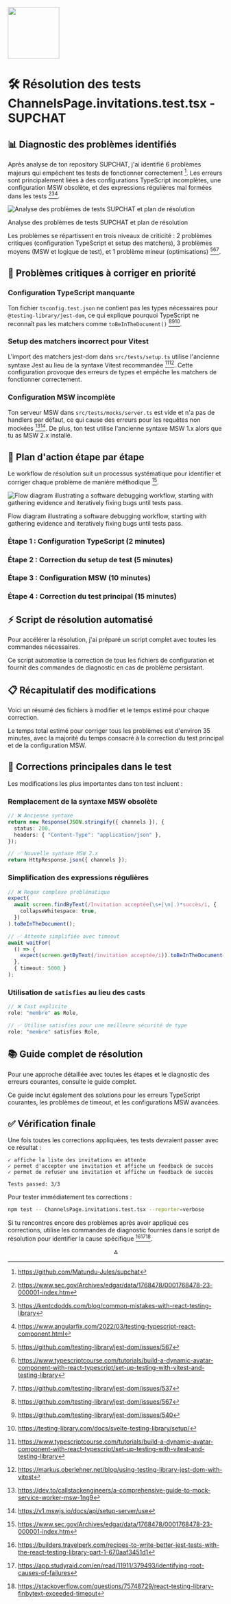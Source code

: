 <img src="https://r2cdn.perplexity.ai/pplx-full-logo-primary-dark%402x.png" class="logo" width="120"/>

# 🛠️ Résolution des tests ChannelsPage.invitations.test.tsx - SUPCHAT

## 📊 Diagnostic des problèmes identifiés

Après analyse de ton repository SUPCHAT, j'ai identifié 6 problèmes majeurs qui empêchent tes tests de fonctionner correctement [^1]. Les erreurs sont principalement liées à des configurations TypeScript incomplètes, une configuration MSW obsolète, et des expressions régulières mal formées dans les tests [^2][^3][^4].

![Analyse des problèmes de tests SUPCHAT et plan de résolution](https://pplx-res.cloudinary.com/image/upload/v1751049009/pplx_code_interpreter/9d90f48b_ihnehl.jpg)

Analyse des problèmes de tests SUPCHAT et plan de résolution

Les problèmes se répartissent en trois niveaux de criticité : 2 problèmes critiques (configuration TypeScript et setup des matchers), 3 problèmes moyens (MSW et logique de test), et 1 problème mineur (optimisations) [^5][^6][^7].

## 🚨 Problèmes critiques à corriger en priorité

### Configuration TypeScript manquante

Ton fichier `tsconfig.test.json` ne contient pas les types nécessaires pour `@testing-library/jest-dom`, ce qui explique pourquoi TypeScript ne reconnaît pas les matchers comme `toBeInTheDocument()` [^5][^8][^9].

### Setup des matchers incorrect pour Vitest

L'import des matchers jest-dom dans `src/tests/setup.ts` utilise l'ancienne syntaxe Jest au lieu de la syntaxe Vitest recommandée [^6][^10]. Cette configuration provoque des erreurs de types et empêche les matchers de fonctionner correctement.

### Configuration MSW incomplète

Ton serveur MSW dans `src/tests/mocks/server.ts` est vide et n'a pas de handlers par défaut, ce qui cause des erreurs pour les requêtes non mockées [^11][^12]. De plus, ton test utilise l'ancienne syntaxe MSW 1.x alors que tu as MSW 2.x installé.

## 🎯 Plan d'action étape par étape

Le workflow de résolution suit un processus systématique pour identifier et corriger chaque problème de manière méthodique [^2].

![Flow diagram illustrating a software debugging workflow, starting with gathering evidence and iteratively fixing bugs until tests pass.](https://pplx-res.cloudinary.com/image/upload/v1748485962/pplx_project_search_images/25ff2fbf61908e7728e2e18631fe20e8e2f7a04c.jpg)

Flow diagram illustrating a software debugging workflow, starting with gathering evidence and iteratively fixing bugs until tests pass.

### Étape 1 : Configuration TypeScript (2 minutes)

### Étape 2 : Correction du setup de test (5 minutes)

### Étape 3 : Configuration MSW (10 minutes)

### Étape 4 : Correction du test principal (15 minutes)

## ⚡ Script de résolution automatisé

Pour accélérer la résolution, j'ai préparé un script complet avec toutes les commandes nécessaires.

Ce script automatise la correction de tous les fichiers de configuration et fournit des commandes de diagnostic en cas de problème persistant.

## 📋 Récapitulatif des modifications

Voici un résumé des fichiers à modifier et le temps estimé pour chaque correction.

Le temps total estimé pour corriger tous les problèmes est d'environ 35 minutes, avec la majorité du temps consacré à la correction du test principal et de la configuration MSW.

## 🔧 Corrections principales dans le test

Les modifications les plus importantes dans ton test incluent :

### Remplacement de la syntaxe MSW obsolète

```typescript
// ❌ Ancienne syntaxe
return new Response(JSON.stringify({ channels }), {
  status: 200,
  headers: { "Content-Type": "application/json" },
});

// ✅ Nouvelle syntaxe MSW 2.x
return HttpResponse.json({ channels });
```


### Simplification des expressions régulières

```typescript
// ❌ Regex complexe problématique
expect(
  await screen.findByText(/Invitation acceptée(\s+|\n|.)*succès/i, {
    collapseWhitespace: true,
  })
).toBeInTheDocument();

// ✅ Attente simplifiée avec timeout
await waitFor(
  () => {
    expect(screen.getByText(/invitation acceptée/i)).toBeInTheDocument();
  },
  { timeout: 5000 }
);
```


### Utilisation de `satisfies` au lieu des casts

```typescript
// ❌ Cast explicite
role: "membre" as Role,

// ✅ Utilise satisfies pour une meilleure sécurité de type
role: "membre" satisfies Role,
```


## 📚 Guide complet de résolution

Pour une approche détaillée avec toutes les étapes et le diagnostic des erreurs courantes, consulte le guide complet.

Ce guide inclut également des solutions pour les erreurs TypeScript courantes, les problèmes de timeout, et les configurations MSW avancées.

## ✅ Vérification finale

Une fois toutes les corrections appliquées, tes tests devraient passer avec ce résultat :

```
✓ affiche la liste des invitations en attente
✓ permet d'accepter une invitation et affiche un feedback de succès  
✓ permet de refuser une invitation et affiche un feedback de succès

Tests passed: 3/3
```

Pour tester immédiatement tes corrections :

```bash
npm test -- ChannelsPage.invitations.test.tsx --reporter=verbose
```

Si tu rencontres encore des problèmes après avoir appliqué ces corrections, utilise les commandes de diagnostic fournies dans le script de résolution pour identifier la cause spécifique [^13][^14][^15].

<div style="text-align: center">⁂</div>

[^1]: https://github.com/Matundu-Jules/supchat

[^2]: https://www.sec.gov/Archives/edgar/data/1768478/0001768478-23-000001-index.htm

[^3]: https://kentcdodds.com/blog/common-mistakes-with-react-testing-library

[^4]: https://www.angularfix.com/2022/03/testing-typescript-react-component.html

[^5]: https://github.com/testing-library/jest-dom/issues/567

[^6]: https://www.typescriptcourse.com/tutorials/build-a-dynamic-avatar-component-with-react-typescript/set-up-testing-with-vitest-and-testing-library

[^7]: https://github.com/testing-library/jest-dom/issues/537

[^8]: https://github.com/testing-library/jest-dom/issues/540

[^9]: https://testing-library.com/docs/svelte-testing-library/setup/

[^10]: https://markus.oberlehner.net/blog/using-testing-library-jest-dom-with-vitest

[^11]: https://dev.to/callstackengineers/a-comprehensive-guide-to-mock-service-worker-msw-1ng9

[^12]: https://v1.mswjs.io/docs/api/setup-server/use

[^13]: https://builders.travelperk.com/recipes-to-write-better-jest-tests-with-the-react-testing-library-part-1-670aaf3451d1

[^14]: https://app.studyraid.com/en/read/11911/379493/identifying-root-causes-of-failures

[^15]: https://stackoverflow.com/questions/75748729/react-testing-library-finbytext-exceeded-timeout

[^16]: https://www.sec.gov/Archives/edgar/data/1768478/0001768478-22-000001-index.htm

[^17]: https://www.sec.gov/Archives/edgar/data/1829515/0001829515-22-000001-index.htm

[^18]: https://www.sec.gov/Archives/edgar/data/1825090/0001768478-23-000002-index.htm

[^19]: https://www.sec.gov/Archives/edgar/data/1825090/0001768478-22-000002-index.htm

[^20]: https://www.sec.gov/Archives/edgar/data/1825090/0001768478-24-000002-index.htm

[^21]: https://www.sec.gov/Archives/edgar/data/1768478/0001768478-24-000001-index.htm

[^22]: https://www.sec.gov/Archives/edgar/data/1800347/000095017022006706/etwo-20220228.htm

[^23]: https://dl.acm.org/doi/10.1145/3460319.3464843

[^24]: https://dl.acm.org/doi/10.1145/3545947.3576303

[^25]: https://acta-avionica.tuke.sk/ojs/index.php/aavionica/article/view/1167

[^26]: https://izv.etu.ru/assets/files/izvestiya-2-2023-44-53.pdf

[^27]: https://drops.dagstuhl.de/entities/document/10.4230/LIPIcs.ECOOP.2017.28

[^28]: https://journals.sagepub.com/doi/full/10.3233/JIFS-189524

[^29]: https://drops.dagstuhl.de/entities/document/10.4230/DARTS.3.2.8

[^30]: https://ieeexplore.ieee.org/document/10829877/

[^31]: https://github.com/testing-library/user-event/issues/1146

[^32]: https://stackoverflow.com/questions/72833749/testing-react-typescript-components-with-jest-module-errors

[^33]: https://github.com/DefinitelyTyped/DefinitelyTyped/issues/41130

[^34]: https://blog.itsjavi.com/how-to-test-the-error-cause-with-jest-and-typescript

[^35]: https://stackoverflow.com/questions/52420434/react-component-testing-using-jest

[^36]: https://github.com/Matundu-Jules/supchat/blob/master/web/src/tests/pages/ChannelsPage/ChannelsPage.invitations.test.tsx

[^37]: https://www.sec.gov/Archives/edgar/data/2052959/000205295925000010/lion-20250331.htm

[^38]: https://www.sec.gov/Archives/edgar/data/1089872/000095017025036287/gaia-20241231.htm

[^39]: https://www.sec.gov/Archives/edgar/data/1355848/000168316825002049/kartoon_i10k-123124.htm

[^40]: https://www.sec.gov/Archives/edgar/data/1441816/000144181625000118/mdb-20250430.htm

[^41]: https://www.sec.gov/Archives/edgar/data/1830081/000101376225001863/ea0234307-10k_rumble.htm

[^42]: https://www.sec.gov/Archives/edgar/data/2011208/000164117225001383/form10-k.htm

[^43]: https://stackoverflow.com/questions/74970340/vitest-with-react-testing-library-unexpected-token

[^44]: https://dev.to/bonnie/getting-started-with-redux-and-testing-library-36ln

[^45]: https://www.garysieling.com/blog/fixing-typescript-error-error-ts2304-cannot-find-name-react/

[^46]: https://github.com/Matundu-Jules/supchat/blob/master/web/vite.config.ts

[^47]: https://github.com/Matundu-Jules/supchat/blob/master/web/vitest.config.ts

[^48]: https://github.com/Matundu-Jules/supchat/blob/master/web/tsconfig.json

[^49]: https://github.com/Matundu-Jules/supchat/blob/master/web/package.json

[^50]: https://github.com/Matundu-Jules/supchat/blob/master/web/tsconfig.app.json

[^51]: https://github.com/Matundu-Jules/supchat/blob/master/web/tsconfig.test.json

[^52]: https://github.com/Matundu-Jules/supchat/blob/master/web/src/tests/setup.ts

[^53]: https://github.com/Matundu-Jules/supchat/blob/master/web/src/tests/test-utils.tsx

[^54]: https://github.com/Matundu-Jules/supchat/blob/master/web/src/tests/mocks/server.ts

[^55]: https://www.sec.gov/Archives/edgar/data/891103/000089110325000027/mtch-20241231.htm

[^56]: https://www.sec.gov/Archives/edgar/data/1779474/000177947425000007/maps-20241231.htm

[^57]: https://www.sec.gov/Archives/edgar/data/45919/000004591925000008/hrth-20241231.htm

[^58]: https://www.sec.gov/Archives/edgar/data/913241/000162828025009503/shoo-20241231.htm

[^59]: https://www.sec.gov/Archives/edgar/data/1166388/000116638825000014/vrnt-20250131.htm

[^60]: https://www.sec.gov/Archives/edgar/data/1859199/000121390025027581/ea0236247-10k_realpha.htm

[^61]: https://www.sec.gov/Archives/edgar/data/20212/000002021225000051/chdn-20241231.htm

[^62]: https://stackoverflow.com/questions/75678812/how-to-get-vscode-to-recognise-vitest-globals

[^63]: https://github.com/testing-library/dom-testing-library/issues/1115

[^64]: https://github.com/reduxjs/redux-toolkit/issues/1911

[^65]: https://lightrun.com/answers/angular-redux-store-storeconfigurestore-is-not-a-function-when-doing-unit-test

[^66]: https://www.sec.gov/Archives/edgar/data/1089872/000156459022007683/gaia-10k_20211231.htm

[^67]: https://www.sec.gov/Archives/edgar/data/1672688/000162828022006925/absi-20211231.htm

[^68]: https://www.semanticscholar.org/paper/a67eaa5b127d26645c03fa5e680a8efe3bd65007

[^69]: https://www.semanticscholar.org/paper/6b9c1dc22b7e26b6e1e2b1affabb6405ad5dfe0f

[^70]: https://testing-library.com/docs/react-testing-library/setup/

[^71]: https://johnsmilga.com/articles/2024/10/15

[^72]: https://www.reddit.com/r/reactjs/comments/11sutj0/anyone_have_setup_instructions_for_vitest/

[^73]: https://github.com/testing-library/jest-dom

[^74]: https://vitaneri.com/posts/setting-up-vitest-testing-library-and-jest-dom-in-your-vite-project.html

[^75]: https://ppl-ai-code-interpreter-files.s3.amazonaws.com/web/direct-files/8fe77145d23d14b1407a0e4f02b86a67/07353f69-f6f7-4b67-9217-def8fc572f2c/4057685c.md

[^76]: https://ppl-ai-code-interpreter-files.s3.amazonaws.com/web/direct-files/8fe77145d23d14b1407a0e4f02b86a67/8639af75-0ea3-4ccb-9124-33e94cf6fcec/1203470d.csv

[^77]: https://ppl-ai-code-interpreter-files.s3.amazonaws.com/web/direct-files/8fe77145d23d14b1407a0e4f02b86a67/9155039e-ea68-41ef-aed1-8266b8044b3c/66ca3fed.md

[^78]: https://ppl-ai-code-interpreter-files.s3.amazonaws.com/web/direct-files/8fe77145d23d14b1407a0e4f02b86a67/cd54b474-7621-4b1e-81c2-9707a0b8f5da/f8f5b08e.md

[^79]: https://ppl-ai-code-interpreter-files.s3.amazonaws.com/web/direct-files/8fe77145d23d14b1407a0e4f02b86a67/7c27d9cc-00ea-4222-b6eb-558c7dc9d338/a331e8d4.md

[^80]: https://ppl-ai-code-interpreter-files.s3.amazonaws.com/web/direct-files/8fe77145d23d14b1407a0e4f02b86a67/83e8db0b-a21e-43d8-9fbf-5aa8330ab00f/5853922a.md

[^81]: https://ppl-ai-code-interpreter-files.s3.amazonaws.com/web/direct-files/8fe77145d23d14b1407a0e4f02b86a67/b031bb43-e2f3-4813-8dfb-f38df6170ed9/436bb473.md

